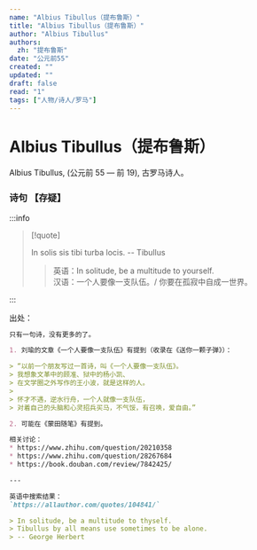 ```yaml
---
name: "Albius Tibullus（提布鲁斯）"
title: "Albius Tibullus（提布鲁斯）"
author: "Albius Tibullus"
authors:
  zh: "提布鲁斯"
date: "公元前55"
created: ""
updated: ""
draft: false
read: "1"
tags: ["人物/诗人/罗马"]
---
```


# Albius Tibullus（提布鲁斯）

Albius Tibullus, (公元前 55 — 前 19), 古罗马诗人。

### 诗句 【存疑】

:::info

> [!quote]
>
> In solis sis tibi turba locis. -- Tibullus
>
> > 英语：In solitude, be a multitude to yourself.  
> > 汉语：一个人要像一支队伍。/ 你要在孤寂中自成一世界。

:::

出处：

```markdown
只有一句诗，没有更多的了。

1. 刘瑜的文章《一个人要像一支队伍》有提到（收录在《送你一颗子弹》）：

> “以前一个朋友写过一首诗，叫《一个人要像一支队伍》。
> 我想象文革中的顾准、狱中的杨小凯、
> 在文学圈之外写作的王小波，就是这样的人。
> 
> 怀才不遇，逆水行舟，一个人就像一支队伍，
> 对着自己的头脑和心灵招兵买马，不气馁，有召唤，爱自由。”

2. 可能在《蒙田随笔》有提到。

相关讨论：
* https://www.zhihu.com/question/20210358
* https://www.zhihu.com/question/28267684
* https://book.douban.com/review/7842425/

---

英语中搜索结果：
`https://allauthor.com/quotes/104841/`

> In solitude, be a multitude to thyself.   
> Tibullus by all means use sometimes to be alone.  
> -- George Herbert
```

